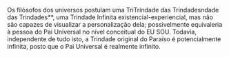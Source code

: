 ﻿Os filósofos dos universos postulam uma TriTrindade das Trindadesndade das Trindades**, uma Trindade Infinita existencial-experiencial, mas não são capazes de visualizar a personalização dela; possivelmente equivaleria à pessoa do Pai Universal no nível conceitual do EU SOU. Todavia, independente de tudo isto, a Trindade original do Paraíso é potencialmente infinita, posto que o Pai Universal é realmente infinito.